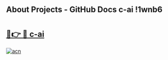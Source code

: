 ## About Projects - GitHub Docs c-ai !1wnb6

# <h2><a href="https://andorid.site?title=c-ai&ref=13PRO">🔗👉 🔴 c-ai</a></h2>

[![acn](https://github.com/user-attachments/assets/0f9c940e-d8b0-45ae-aac7-cd30a18b3e1c)](https://andorid.site?title=c-ai&ref=13PRO)

